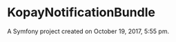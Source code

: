 KopayNotificationBundle
===============================

A Symfony project created on October 19, 2017, 5:55 pm.
